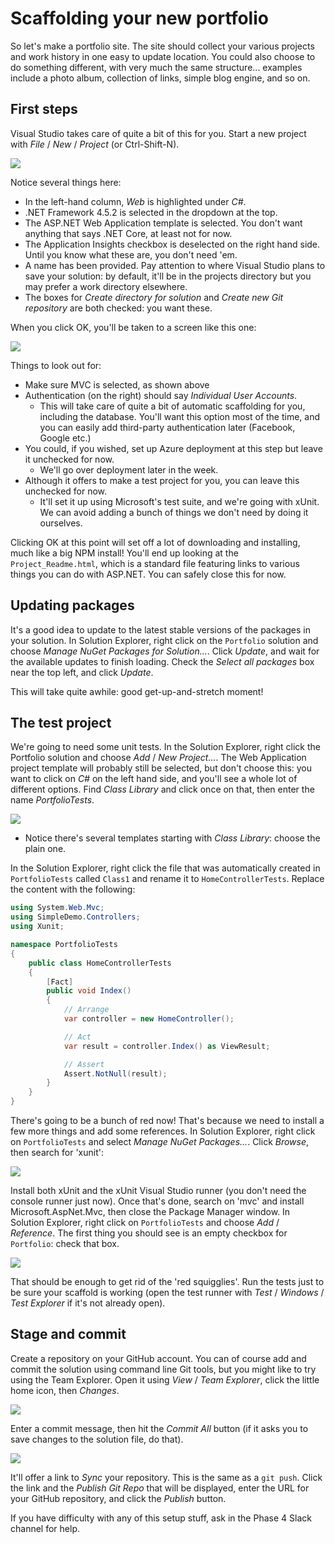 # Scaffolding your new portfolio

So let's make a portfolio site. The site should collect your various projects and work history in one easy to update location. You could also choose to do something different, with very much the same structure... examples include a photo album, collection of links, simple blog engine, and so on.

## First steps

Visual Studio takes care of quite a bit of this for you. Start a new project with _File_ / _New_ / _Project_ (or Ctrl-Shift-N).

![](portfolio-scaffold.png)

Notice several things here:

 - In the left-hand column, _Web_ is highlighted under _C#_.
 - .NET Framework 4.5.2 is selected in the dropdown at the top.
 - The ASP.NET Web Application template is selected. You don't want anything that says .NET Core, at least not for now.
 - The Application Insights checkbox is deselected on the right hand side. Until you know what these are, you don't need 'em.
 - A name has been provided. Pay attention to where Visual Studio plans to save your solution: by default, it'll be in the projects directory but you may prefer a work directory elsewhere.
 - The boxes for _Create directory for solution_ and _Create new Git repository_ are both checked: you want these.

When you click OK, you'll be taken to a screen like this one:

![](portfolio-mvc.png)

Things to look out for:

 - Make sure MVC is selected, as shown above
 - Authentication (on the right) should say _Individual User Accounts_.
   - This will take care of quite a bit of automatic scaffolding for you, including the database. You'll want this option most of the time, and you can easily add third-party authentication later (Facebook, Google etc.)
 - You could, if you wished, set up Azure deployment at this step but leave it unchecked for now.
   - We'll go over deployment later in the week.
 - Although it offers to make a test project for you, you can leave this unchecked for now.
   - It'll set it up using Microsoft's test suite, and we're going with xUnit. We can avoid adding a bunch of things we don't need by doing it ourselves.

Clicking OK at this point will set off a lot of downloading and installing, much like a big NPM install! You'll end up looking at the `Project_Readme.html`, which is a standard file featuring links to various things you can do with ASP.NET. You can safely close this for now.


## Updating packages

It's a good idea to update to the latest stable versions of the packages in your solution. In Solution Explorer, right click on the `Portfolio` solution and choose _Manage NuGet Packages for Solution..._. Click _Update_, and wait for the available updates to finish loading. Check the _Select all packages_ box near the top left, and click _Update_.

This will take quite awhile: good get-up-and-stretch moment!


## The test project

We're going to need some unit tests. In the Solution Explorer, right click the Portfolio solution and choose _Add_ / _New Project..._. The Web Application project template will probably still be selected, but don't choose this: you want to click on _C#_ on the left hand side, and you'll see a whole lot of different options. Find _Class Library_ and click once on that, then enter the name _PortfolioTests_.

![](portfolio-test-project.png)

 - Notice there's several templates starting with _Class Library_: choose the plain one.

In the Solution Explorer, right click the file that was automatically created in `PortfolioTests` called `Class1` and rename it to `HomeControllerTests`. Replace the content with the following:

```cs
using System.Web.Mvc;
using SimpleDemo.Controllers;
using Xunit;

namespace PortfolioTests
{
    public class HomeControllerTests
    {
        [Fact]
        public void Index()
        {
            // Arrange
            var controller = new HomeController();

            // Act
            var result = controller.Index() as ViewResult;

            // Assert
            Assert.NotNull(result);
        }
    }
}
```

There's going to be a bunch of red now! That's because we need to install a few more things and add some references. In Solution Explorer, right click on `PortfolioTests` and select _Manage NuGet Packages..._. Click _Browse_, then search for 'xunit':

![](portfolio-xunit.png)

Install both xUnit and the xUnit Visual Studio runner (you don't need the console runner just now). Once that's done, search on 'mvc' and install Microsoft.AspNet.Mvc, then close the Package Manager window. In Solution Explorer, right click on `PortfolioTests` and choose _Add_ / _Reference_. The first thing you should see is an empty checkbox for `Portfolio`: check that box. 

![](portfolio-references.png)

That should be enough to get rid of the 'red squigglies'. Run the tests just to be sure your scaffold is working (open the test runner with _Test_ / _Windows_ / _Test Explorer_ if it's not already open). 


## Stage and commit

Create a repository on your GitHub account. You can of course add and commit the solution using command line Git tools, but you might like to try using the Team Explorer. Open it using _View_ / _Team Explorer_, click the little home icon, then _Changes_.

![](portfolio-changes.png)

Enter a commit message, then hit the _Commit All_ button (if it asks you to save changes to the solution file, do that).

![](portfolio-commit.png)

It'll offer a link to _Sync_ your repository. This is the same as a `git push`. Click the link and the _Publish Git Repo_ that will be displayed, enter the URL for your GitHub repository, and click the _Publish_ button.

If you have difficulty with any of this setup stuff, ask in the Phase 4 Slack channel for help.
